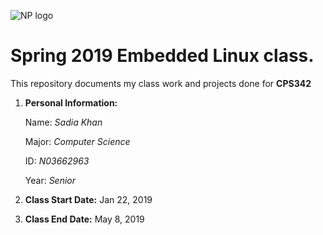 ![NP logo](https://www.newpaltz.edu/media/identity/logos/newpaltzlogo.jpg)

# **Spring 2019 Embedded Linux class.** 

This repository documents my class work and projects done for **CPS342**

1. **Personal Information:**
   
	Name: *Sadia Khan*
  
	Major: *Computer Science*
   
	ID: *N03662963*
   
	Year: *Senior*

2. **Class Start Date:** Jan 22, 2019
  
3. **Class End Date:** May 8, 2019

